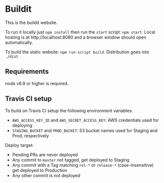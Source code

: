 # Buildit

This is the buildit website.

To run it locally just `npm install` then run the `start` script: `npm start`. Local hosting is at http://localhost:8080 and a browser window should open automatically.

To build the static website: `npm run-script build`. Distribution goes into `./dist`

## Requirements

node v6.9 or higher is required.


## Travis CI setup

To build on Travis CI setup the following environment variables:

- `AWS_ACCESS_KEY_ID` and `AWS_SECRET_ACCESS_KEY`: AWS credentials used for deploying
- `STAGING_BUCKET` and `PROD_BUCKET`: S3 bucket names used for Staging and Prod, respectively

Deploy target:

- Pending PRs are never deployed
- Any commit to `master` not tagged, get deployed to Staging
- Any commit with a Tag matching `rel-*` or `release-*` (case-insensitive) get deployed to Production
- Any other commit is not deployed
